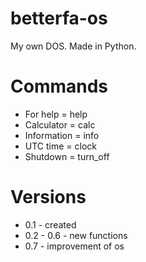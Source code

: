 # betterfa-os
My own DOS. Made in Python.
# Commands
- For help = help
- Calculator = calc
- Information = info
- UTC time = clock
- Shutdown = turn_off
# Versions
- 0.1 - created
- 0.2 - 0.6 - new functions
- 0.7 - improvement of os
